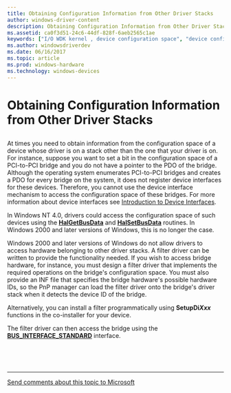 ```yaml
---
title: Obtaining Configuration Information from Other Driver Stacks
author: windows-driver-content
description: Obtaining Configuration Information from Other Driver Stacks
ms.assetid: ca0f3d51-24c6-44df-828f-6aeb2565c1ae
keywords: ["I/O WDK kernel , device configuration space", "device configuration space WDK I/O", "configuration space WDK I/O", "space WDK I/O", "driver stacks WDK configuration info", "BUS_INTERFACE_STANDARD"]
ms.author: windowsdriverdev
ms.date: 06/16/2017
ms.topic: article
ms.prod: windows-hardware
ms.technology: windows-devices
---
```


# Obtaining Configuration Information from Other Driver Stacks


## <a href="" id="ddk-obtaining-configuration-information-from-other-driver-stacks-kg"></a>


At times you need to obtain information from the configuration space of a device whose driver is on a stack other than the one that your driver is on. For instance, suppose you want to set a bit in the configuration space of a PCI-to-PCI bridge and you do not have a pointer to the PDO of the bridge. Although the operating system enumerates PCI-to-PCI bridges and creates a PDO for every bridge on the system, it does not register device interfaces for these devices. Therefore, you cannot use the device interface mechanism to access the configuration space of these bridges. For more information about device interfaces see [Introduction to Device Interfaces](https://msdn.microsoft.com/library/windows/hardware/ff549460).

In Windows NT 4.0, drivers could access the configuration space of such devices using the [**HalGetBusData**](https://msdn.microsoft.com/library/windows/hardware/ff546599) and [**HalSetBusData**](https://msdn.microsoft.com/library/windows/hardware/ff546628) routines. In Windows 2000 and later versions of Windows, this is no longer the case.

Windows 2000 and later versions of Windows do not allow drivers to access hardware belonging to other driver stacks. A filter driver can be written to provide the functionality needed. If you wish to access bridge hardware, for instance, you must design a filter driver that implements the required operations on the bridge's configuration space. You must also provide an INF file that specifies the bridge hardware's possible hardware IDs, so the PnP manager can load the filter driver onto the bridge's driver stack when it detects the device ID of the bridge.

Alternatively, you can install a filter programmatically using **SetupDi*Xxx*** functions in the co-installer for your device.

The filter driver can then access the bridge using the [**BUS\_INTERFACE\_STANDARD**](https://msdn.microsoft.com/library/windows/hardware/ff540707) interface.

 

 


--------------------
[Send comments about this topic to Microsoft](mailto:wsddocfb@microsoft.com?subject=Documentation%20feedback%20%5Bkernel\kernel%5D:%20Obtaining%20Configuration%20Information%20from%20Other%20Driver%20Stacks%20%20RELEASE:%20%286/14/2017%29&body=%0A%0APRIVACY%20STATEMENT%0A%0AWe%20use%20your%20feedback%20to%20improve%20the%20documentation.%20We%20don't%20use%20your%20email%20address%20for%20any%20other%20purpose,%20and%20we'll%20remove%20your%20email%20address%20from%20our%20system%20after%20the%20issue%20that%20you're%20reporting%20is%20fixed.%20While%20we're%20working%20to%20fix%20this%20issue,%20we%20might%20send%20you%20an%20email%20message%20to%20ask%20for%20more%20info.%20Later,%20we%20might%20also%20send%20you%20an%20email%20message%20to%20let%20you%20know%20that%20we've%20addressed%20your%20feedback.%0A%0AFor%20more%20info%20about%20Microsoft's%20privacy%20policy,%20see%20http://privacy.microsoft.com/default.aspx. "Send comments about this topic to Microsoft")


